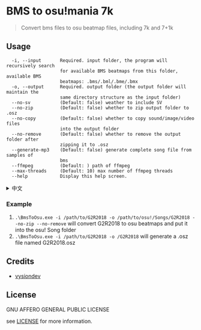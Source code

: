 # BMS to osu!mania 7k

> Convert bms files to osu beatmap files, including 7k and 7+1k

## Usage

```
  -i, --input       Required. input folder, the program will recursively search
                    for available BMS beatmaps from this folder, available BMS
                    beatmaps: .bms/.bml/.bme/.bmx
  -o, --output      Required. output folder (the output folder will maintain the
                    same directory structure as the input folder)
  --no-sv           (Default: false) weather to include SV
  --no-zip          (Default: false) whether to zip output folder to .osz
  --no-copy         (Default: false) whether to copy sound/image/video files
                    into the output folder
  --no-remove       (Default: false) whether to remove the output folder after
                    zipping it to .osz
  --generate-mp3    (Default: false) generate complete song file from samples of
                    bms
  --ffmpeg          (Default: ) path of ffmpeg
  --max-threads     (Default: 10) max number of ffmpeg threads
  --help            Display this help screen.
```

<details>

<summary>
中文
</summary>

```

  -i, --input       Required. 输入文件夹，程序将在输入文件夹里递归查找可用的BMS谱面文件，可用的文件包括 .bms/.bml/.bme/.bmx
  -o, --output      Required. 输出文件夹（输出文件夹将保持和输入文件夹相同的目录结构）
  --no-sv           是否包含 SV（即是否包含变速），默认包含
  --no-zip          是否将输出文件夹压缩成 .osz，默认压缩
  --no-copy         是否将 bms 谱面中的 声音/bga/图片 文件复制到输出文件夹，默认复制
  --no-remove       是否在将输出文件夹压缩成 .osz 后删除输出文件夹，默认删除
  --generate-mp3    是否从 bms 的采样中生成完整 mp3 文件，默认不生成（需要有 ffmpeg）
  --ffmpeg          ffmpeg 可执行文件的路径，默认会在 PATH 中找
  --max-threads     ffmpeg 的最大调用线程数，默认 10（过大会导致在上下文切换中浪费大量的时间）
  --help            展示帮助信息（但是英文）
```
</details>


### Example

1. `.\BmsToOsu.exe -i /path/to/G2R2018 -o /path/to/osu!/Songs/G2R2018 --no-zip --no-remove` will convert G2R2018 to osu beatmaps and put it into the osu! Song folder 
2. `.\BmsToOsu.exe -i /path/to/G2R2018 -o /G2R2018` will generate a .osz file named G2R2018.osz

## Credits

- [vysiondev](https://github.com/vysiondev)

## License

GNU AFFERO GENERAL PUBLIC LICENSE

see [LICENSE](./LICENSE) for more information.
